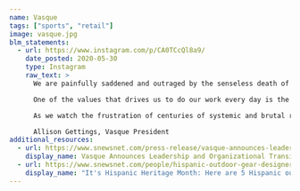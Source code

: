 ```yaml
---
name: Vasque
tags: ["sports", "retail"]
image: vasque.jpg
blm_statements:
  - url: https://www.instagram.com/p/CA0TCcQl8a9/
    date_posted: 2020-05-30
    type: Instagram
    raw_text: >
      We are painfully saddened and outraged by the senseless death of George Floyd here in our home state of Minnesota. There are no words to fully express our condolences to the families and Black communities who bare this grief and this suffering, but saying nothing is unacceptable.

      One of the values that drives us to do our work every day is the truth that time spent in nature is a powerful way to heal, yet we know that until everyone in our community has the same opportunity for safety, for respect, for life, there can be no reprieve for any of us.

      As we watch the frustration of centuries of systemic and brutal racism erupt in our backyard it is clear to us that our work now, as a white-led organization, is to listen, to learn, to show up, to donate, and to use our voice to help create the change that is desperately needed in our communities. This is not the world that we want to pass on to the next generation, and we will not stop until peace and equity is no longer just a dream.

      Allison Gettings, Vasque President
additional_resources:
  - url: https://www.snewsnet.com/press-release/vasque-announces-leadership-and-organizational-transitions
    display_name: Vasque Announces Leadership and Organizational Transitions
  - url: https://www.snewsnet.com/people/hispanic-outdoor-gear-designers-you-should-know
    display_name: "It's Hispanic Heritage Month: Here are 5 Hispanic outdoor gear designers you should know"
---
```

